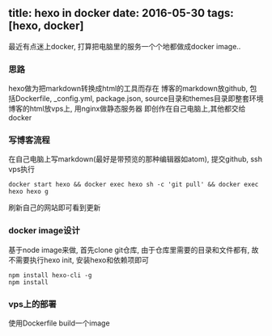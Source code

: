 title: hexo in docker
date: 2016-05-30
tags: [hexo, docker]
---

最近有点迷上docker, 打算把电脑里的服务一个个地都做成docker image..

### 思路

hexo做为把markdown转换成html的工具而存在
博客的markdown放github, 包括Dockerfile, _config.yml, package.json, source目录和themes目录即整套环境
博客的html放vps上, 用nginx做静态服务器
即创作在自己电脑上,其他都交给docker

### 写博客流程

在自己电脑上写markdown(最好是带预览的那种编辑器如atom), 提交github, 
ssh vps执行
```
docker start hexo && docker exec hexo sh -c 'git pull' && docker exec hexo hexo g
```
刷新自己的网站即可看到更新

### docker image设计

基于node image来做, 
首先clone git仓库, 由于仓库里需要的目录和文件都有, 故不需要执行hexo init,
安装hexo和依赖项即可
```
npm install hexo-cli -g
npm install
```

### vps上的部署

使用Dockerfile build一个image


